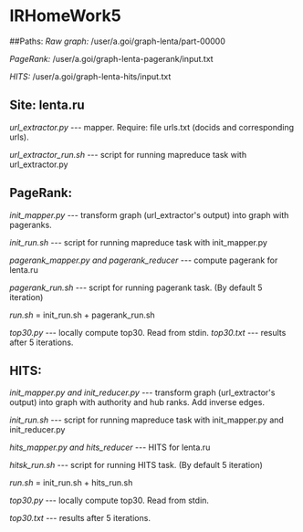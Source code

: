 # IRHomeWork5

##Paths:
*Raw graph:* /user/a.goi/graph-lenta/part-00000

*PageRank:*  /user/a.goi/graph-lenta-pagerank/input.txt

*HITS:* /user/a.goi/graph-lenta-hits/input.txt

## Site: lenta.ru
*url\_extractor.py* --- mapper. Require: file urls.txt (docids and corresponding urls).

*url\_extractor\_run.sh* --- script for running mapreduce task with url_extractor.py

## PageRank:
*init\_mapper.py* --- transform graph (url\_extractor's output) into graph with pageranks.

*init\_run.sh* --- script for running mapreduce task with init\_mapper.py


*pagerank\_mapper.py and pagerank\_reducer* --- compute pagerank for lenta.ru

*pagerank\_run.sh* --- script for running pagerank task. (By default 5 iteration)


*run.sh* = init\_run.sh + pagerank_run.sh


*top30.py* --- locally compute top30. Read from stdin.
*top30.txt* --- results after 5 iterations.

## HITS:
*init\_mapper.py and init\_reducer.py* --- transform graph (url\_extractor's output) into graph with authority and hub ranks. Add inverse edges.

*init\_run.sh* --- script for running mapreduce task with init\_mapper.py and init\_reducer.py


*hits\_mapper.py and hits\_reducer* --- HITS for lenta.ru

*hitsk\_run.sh* --- script for running HITS task. (By default 5 iteration)


*run.sh* = init\_run.sh + hits_run.sh


*top30.py* --- locally compute top30. Read from stdin.

*top30.txt* --- results after 5 iterations.
